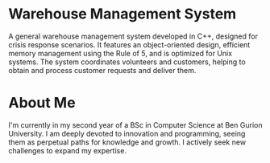 # Warehouse Management System
A general warehouse management system developed in C++, designed for crisis response scenarios. It features an object-oriented design, efficient memory management using the Rule of 5, and is optimized for Unix systems. The system coordinates volunteers and customers, helping to obtain and process customer requests and deliver them.

# About Me
I'm currently in my second year of a BSc in Computer Science at Ben Gurion University. I am deeply devoted to innovation and programming, seeing them as perpetual paths for knowledge and growth. I actively seek new challenges to expand my expertise.
